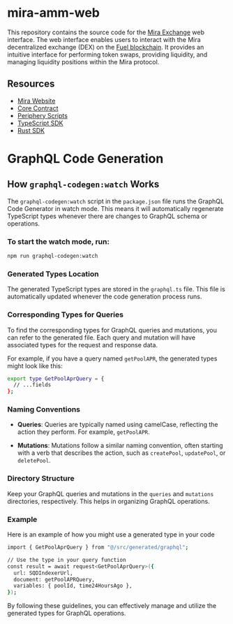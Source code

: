 # mira-amm-web

This repository contains the source code for the [Mira Exchange](https://mira.ly/) web interface.
The web interface enables users to interact with the Mira decentralized exchange (DEX) on
the [Fuel blockchain](https://fuel.network/).
It provides an intuitive interface for performing token swaps, providing liquidity, and managing liquidity positions
within the Mira protocol.

## Resources

- [Mira Website](https://mira.ly/)
- [Core Contract](https://github.com/mira-amm/mira-v1-core)
- [Periphery Scripts](https://github.com/mira-amm/mira-v1-periphery)
- [TypeScript SDK](https://github.com/mira-amm/mira-v1-ts)
- [Rust SDK](https://github.com/mira-amm/mira-v1-rs)

# GraphQL Code Generation

## How `graphql-codegen:watch` Works

The `graphql-codegen:watch` script in the `package.json` file runs the GraphQL Code Generator in watch mode. This means it will automatically regenerate TypeScript types whenever there are changes to GraphQL schema or operations.

### To start the watch mode, run:

```bash
npm run graphql-codegen:watch
```

### Generated Types Location

The generated TypeScript types are stored in the `graphql.ts` file. This file is automatically updated whenever the code generation process runs.

### Corresponding Types for Queries

To find the corresponding types for GraphQL queries and mutations, you can refer to the generated file. Each query and mutation will have associated types for the request and response data.

For example, if you have a query named `getPoolAPR`, the generated types might look like this:

```bash
export type GetPoolAprQuery = {
  // ...fields
};
```

### Naming Conventions

- **Queries**: Queries are typically named using camelCase, reflecting the action they perform. For example, `getPoolAPR`.

- **Mutations**: Mutations follow a similar naming convention, often starting with a verb that describes the action, such as `createPool`, `updatePool`, or `deletePool`.

### Directory Structure

Keep your GraphQL queries and mutations in the `queries` and `mutations` directories, respectively. This helps in organizing GraphQL operations.

### Example

Here is an example of how you might use a generated type in your code

```bash
import { GetPoolAprQuery } from "@/src/generated/graphql";

// Use the type in your query function
const result = await request<GetPoolAprQuery>({
  url: SQDIndexerUrl,
  document: getPoolAPRQuery,
  variables: { poolId, time24HoursAgo },
});
```

By following these guidelines, you can effectively manage and utilize the generated types for GraphQL operations.
